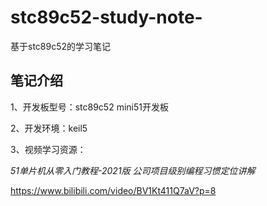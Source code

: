 # stc89c52-study-note-
基于stc89c52的学习笔记

## 笔记介绍

1、开发板型号：stc89c52 mini51开发板

2、开发环境：keil5

3、视频学习资源：

*51单片机从零入门教程-2021版 公司项目级别编程习惯定位讲解*

https://www.bilibili.com/video/BV1Kt411Q7aV?p=8  
